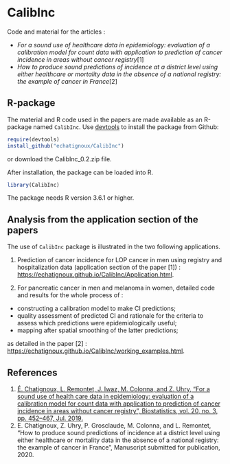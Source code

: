 CalibInc
========

Code and material for the articles :

* *For a sound use of healthcare
data in epidemiology: evaluation of a calibration model for count data with
application to prediction of cancer incidence in areas without cancer
registry*[1] 
* *How to produce sound predictions of incidence at a district level
  using either healthcare or mortality data in the absence of a
  national registry: the example of cancer in France*[2]


R-package
---------

The material and R code used in the papers are made available as an R-package named `CalibInc`. Use [devtools](https://github.com/hadley/devtools) to install the package from Github:

``` r
require(devtools)
install_github("echatignoux/CalibInc")
```

or download the CalibInc_0.2.zip file.

After installation, the package can be loaded into R.

``` r
library(CalibInc)
```

The package needs R version 3.6.1 or higher.

Analysis from the application section of the papers
--------------------------------------------------

The use of `CalibInc` package is illustrated in the two following applications. 

1. Prediction of cancer incidence for LOP cancer in men using registry and
hospitalization data (application section of the paper [1]) : <https://echatignoux.github.io/CalibInc/Application.html>.

2. For pancreatic cancer in men and melanoma in women, detailed code and results for the whole process of :

* constructing a calibration model to make CI predictions; 
* quality assessment of predicted CI and rationale for the criteria to assess which predictions were epidemiologically useful; 
* mapping after spatial smoothing of the latter predictions;

as detailed in the paper [2] : <https://echatignoux.github.io/CalibInc/working_examples.html>.


References
----------
1. [É. Chatignoux, L. Remontet, J. Iwaz, M. Colonna, and Z. Uhry, “For a sound use of health care data in epidemiology: evaluation of a calibration model for count data with application to prediction of cancer incidence in areas without cancer registry”, Biostatistics, vol. 20, no. 3, pp. 452–467, Jul. 2019.](https://academic.oup.com/biostatistics/advance-article/doi/10.1093/biostatistics/kxy012/4956170)
2. E. Chatignoux, Z. Uhry, P. Grosclaude, M. Colonna, and L. Remontet, “How to produce sound predictions of incidence at a district level using either healthcare or mortality data in the absence of a national registry: the example of cancer in France”, Manuscript submitted 
     for publication, 2020.


